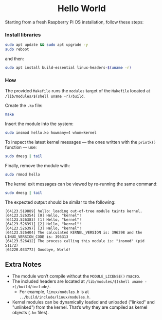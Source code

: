 <h1 align="center">
    Hello World
</h1>

Starting from a fresh Raspberry Pi OS installation, follow these steps:

### Install libraries

```sh
sudo apt update && sudo apt upgrade -y
sudo reboot
```

and then:

```sh
sudo apt install build-essential linux-headers-$(uname -r)
```

### How

The provided `Makefile` runs the `modules` target of the `Makefile` located at `/lib/modules/$(shell uname -r)/build`.

Create the `.ko` file:

```sh
make
```

Insert the module into the system:

```sh
sudo insmod hello.ko howmany=4 whom=kernel
```

To inspect the latest kernel messages — the ones written with the `printk()` function — use:

```sh
sudo dmesg | tail
```

Finally, remove the module with:

```sh
sudo rmmod hello
```

The kernel exit messages can be viewed by re-running the same command:

```sh
sudo dmesg | tail
```

The expected output should be similar to the following:

```text
[64123.519889] hello: loading out-of-tree module taints kernel.
[64123.526354] [0] Hello, "kernel"!
[64123.526383] [1] Hello, "kernel"!
[64123.526391] [2] Hello, "kernel"!
[64123.526397] [3] Hello, "kernel"!
[64123.526404] The calculated KERNEL_VERSION is: 396298 and the LINUX_VERSION_CODE is: 396313
[64123.526412] The process calling this module is: "insmod" (pid 51172)
[64220.033772] Goodbye, World!
```

## Extra Notes

- The module won’t compile without the `MODULE_LICENSE()` macro.
- The included headers are located at `/lib/modules/$(shell uname -r)/build/include/`.
  - For example, `linux/modules.h` is at `../build/include/linux/modules.h`.
- Kernel modules can be dynamically loaded and unloaded ("linked" and "unlinked") from the kernel. That’s why they are compiled as kernel objects (`.ko` files).

